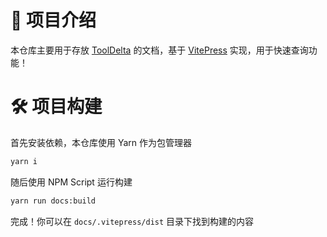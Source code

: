 # 📘 项目介绍

本仓库主要用于存放 [ToolDelta](https://guthub.com/ToolDelta/ToolDelta) 的文档，基于 [VitePress](https://vitepress.dev/) 实现，用于快速查询功能！

# 🛠 项目构建

首先安装依赖，本仓库使用 Yarn 作为包管理器

```bash
yarn i
```

随后使用 NPM Script 运行构建

```bash
yarn run docs:build
```

完成！你可以在 `docs/.vitepress/dist` 目录下找到构建的内容

